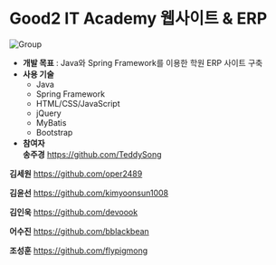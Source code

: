 # Good2 IT Academy 웹사이트 & ERP  
 
![Group](https://user-images.githubusercontent.com/99333136/179507226-a0e16f28-7682-4e6d-a174-30c6a1dcf0a3.png)  



* __개발 목표__ : Java와 Spring Framework를 이용한 학원 ERP 사이트 구축  
* __사용 기술__  
  * Java  
  * Spring Framework   
  * HTML/CSS/JavaScript  
  * jQuery  
  * MyBatis  
  * Bootstrap  
* __참여자__  
__송주경__ https://github.com/TeddySong  

__김세원__ https://github.com/oper2489  

__김윤선__ https://github.com/kimyoonsun1008  

__김인욱__ https://github.com/devoook  

__어수진__ https://github.com/bblackbean  

__조성훈__ https://github.com/flypigmong
